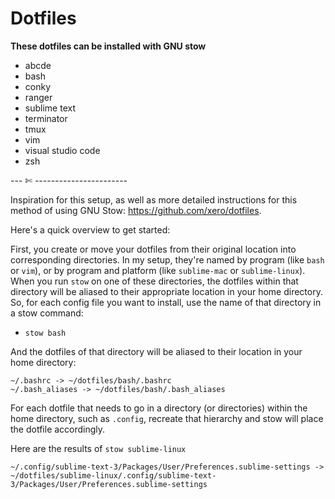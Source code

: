 # Dotfiles  

**These dotfiles can be installed with GNU stow**  
- abcde  
- bash  
- conky  
- ranger  
- sublime text  
- terminator  
- tmux  
- vim  
- visual studio code  
- zsh  

--- ✄ -----------------------

Inspiration for this setup, as well as more detailed instructions for this method of using GNU Stow: https://github.com/xero/dotfiles.  

Here's a quick overview to get started:  

First, you create or move your dotfiles from their original location into corresponding directories. In my setup, they're named by program (like `bash` or `vim`), or by program and platform (like `sublime-mac` or `sublime-linux`). When you run `stow` on one of these directories, the dotfiles within that directory will be aliased to their appropriate location in your home directory. So, for each config file you want to install, use the name of that directory in a stow command:  

- `stow bash`  

And the dotfiles of that directory will be aliased to their location in your home directory:  

`~/.bashrc -> ~/dotfiles/bash/.bashrc`  
`~/.bash_aliases -> ~/dotfiles/bash/.bash_aliases`  

For each dotfile that needs to go in a directory (or directories) within the home directory, such as `.config`, recreate that hierarchy and stow will place the dotfile accordingly.  

Here are the results of `stow sublime-linux`  

`~/.config/sublime-text-3/Packages/User/Preferences.sublime-settings -> ~/dotfiles/sublime-linux/.config/sublime-text-3/Packages/User/Preferences.sublime-settings`  